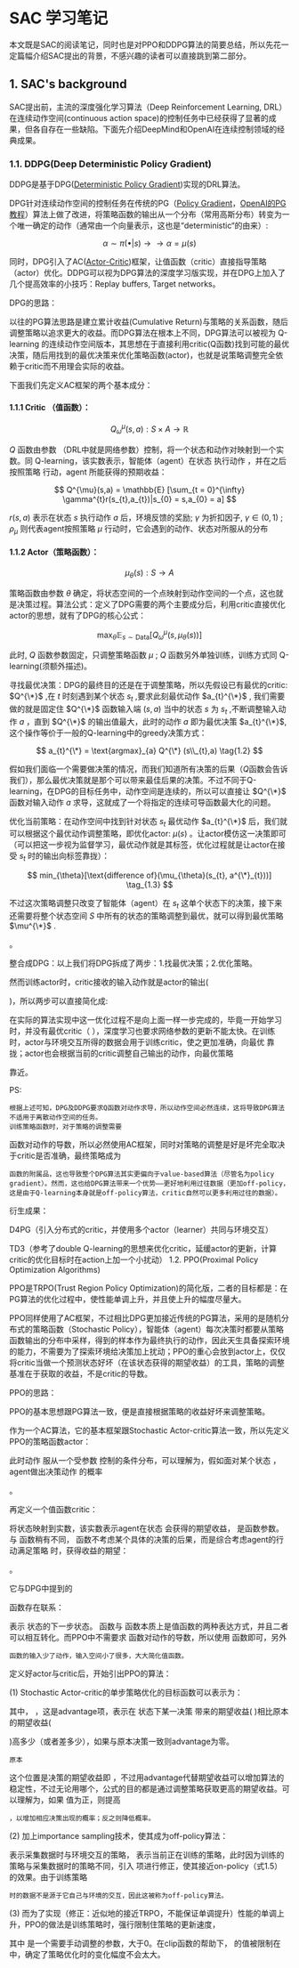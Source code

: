 # SAC 学习笔记

本文既是SAC的阅读笔记，同时也是对PPO和DDPG算法的简要总结，所以先花一定篇幅介绍SAC提出的背景，不感兴趣的读者可以直接跳到第二部分。
## 1. SAC's background

SAC提出前，主流的深度强化学习算法（Deep Reinforcement Learning, DRL）在连续动作空间(continuous action space)的控制任务中已经获得了显著的成果，但各自存在一些缺陷。下面先介绍DeepMind和OpenAI在连续控制领域的经典成果。

### 1.1. DDPG(Deep Deterministic Policy Gradient)

DDPG是基于DPG([Deterministic Policy Gradient](http://proceedings.mlr.press/v32/silver14.pdf))实现的DRL算法。

DPG针对连续动作空间的控制任务在传统的PG（[Policy Gradient](https://proceedings.neurips.cc/paper_files/paper/1999/file/464d828b85b0bed98e80ade0a5c43b0f-Paper.pdf)，[OpenAI的PG教程](https://spinningup.openai.com/en/latest/spinningup/rl_intro3.html)）算法上做了改进，将策略函数的输出从一个分布（常用高斯分布）转变为一个唯一确定的动作（通常由一个向量表示，这也是“deterministic“的由来）:

$$ \alpha \sim \pi(\bullet|s) \rightarrow\rightarrow \alpha = \mu(s) $$

同时，DPG引入了AC([Actor-Critic](https://towardsdatascience.com/understanding-actor-critic-methods-931b97b6df3f))框架，让值函数（critic）直接指导策略（actor）优化。DDPG可以视为DPG算法的深度学习版实现，并在DPG上加入了几个提高效率的小技巧：Replay buffers, Target networks。

DPG的思路：

以往的PG算法思路是建立累计收益(Cumulative Return)与策略的关系函数，随后调整策略以追求更大的收益。而DPG算法在根本上不同，DPG算法可以被视为 Q-learning 的连续动作空间版本，其思想在于直接利用critic(Q函数)找到可能的最优决策，随后用找到的最优决策来优化策略函数(actor)，也就是说策略调整完全依赖于critic而不用理会实际的收益。

下面我们先定义AC框架的两个基本成分：

#### 1.1.1 Critic （值函数）：
$$ Q^{\mu}_{\omega}(s,a) : S \times A \rightarrow \mathbb{R} $$

$Q$ 函数由参数 （DRL中就是网络参数）控制，将一个状态和动作对映射到一个实数。同 Q-learning，该实数表示，智能体（agent）在状态 执行动作 ，并在之后按照策略 行动，agent 所能获得的预期收益：

$$ Q^{\mu}(s,a) = \mathbb{E} [\sum_{t = 0}^{\infty} \gamma^{t}r(s_{t},a_{t})|s_{0} = s,a_{0} = a] $$

$r(s,a)$ 表示在状态 $s$ 执行动作 $a$ 后，环境反馈的奖励; $\gamma$ 为折扣因子, $\gamma \in (0,1)$ ; $\rho_{\mu}$ 则代表agent按照策略 $\mu$ 行动时，它会遇到的动作、状态对所服从的分布

#### 1.1.2 Actor（策略函数）：
$$ \mu_{\theta}(s): S \rightarrow A $$

策略函数由参数 $\theta$ 确定，将状态空间的一个点映射到动作空间的一个点，这也就是决策过程。算法公式：定义了DPG需要的两个主要成分后，利用critic直接优化actor的思想，就有了DPG的核心公式：

$$ \max_{\theta} \mathbb{E}_{s \sim \text{Data}}[Q^{\mu}_{\omega}(s,\mu_{\theta}(s))] \tag{1.1} $$

此时, $Q$ 函数参数固定，只调整策略函数 $\mu$ ; $Q$ 函数另外单独训练，训练方式同 Q-learning(须额外描述)。

寻找最优决策：DPG的最终目的还是在于调整策略，所以先假设已有最优的critic: $Q^{\*}$ ,在 $t$ 时刻遇到某个状态 $s_{t}$ ,要求此刻最优动作 $a_{t}^{\*}$ , 我们需要做的就是固定住 $Q^{\*}$ 函数输入端 $(s,a)$ 当中的状态 $s$ 为 $s_{t}$ ,不断调整输入动作 $a$ ，直到 $Q^{\*}$ 的输出值最大，此时的动作 $a$ 即为最优决策 $a_{t}^{\*}$, 这个操作等价于一般的Q-learning中的greedy决策方式：

$$ a_{t}^{\*} = \text{argmax}_{a} Q^{\*} (s\\_{t},a)  \tag{1.2} $$ 

假如我们面临一个需要做决策的情况，而我们知道所有决策的后果（$Q$函数会告诉我们），那么最优决策就是那个可以带来最佳后果的决策。不过不同于Q-learning，在DPG的目标任务中，动作空间是连续的，所以可以直接让 $Q^{\*}$ 函数对输入动作 $a$ 求导，这就成了一个将指定的连续可导函数最大化的问题。

优化当前策略：在动作空间中找到针对状态 $s_{t}$ 最优动作 $a_{t}^{\*}$ 后，我们就可以根据这个最优动作调整策略，即优化actor: $\mu(s)$ 。让actor模仿这一决策即可（可以把这一步视为监督学习，最优动作就是其标签，优化过程就是让actor在接受 $s_{t}$ 时的输出向标签靠拢）：

$$ min_{\theta}[\text{difference of}(\mu_{\theta}(s_{t}, a^{\*}_{t}))] \tag_{1.3} $$

不过这次策略调整只改变了智能体（agent）在 $s_{t}$ 这单个状态下的决策，接下来还需要将整个状态空间 $S$ 中所有的状态的策略调整到最优，就可以得到最优策略 $\mu^{\*}$ .

。

整合成DPG：以上我们将DPG拆成了两步：1.找最优决策；2.优化策略。

然而训练actor时，critic接收的输入动作就是actor的输出(

)，所以两步可以直接简化成:

在实际的算法实现中这一优化过程不是向上面一样一步完成的，毕竟一开始学习时，并没有最优critic（
），深度学习也要求网络参数的更新不能太快。在训练时，actor与环境交互所得的数据会用于训练critic，使之更加准确，向最优 靠拢；actor也会根据当前的critic调整自己输出的动作，向最优策略

靠近。

PS:

    根据上述可知，DPG及DDPG要求Q函数对动作求导，所以动作空间必然连续，这将导致DPG算法不适用于离散动作空间的任务。
    训练策略函数时，对于策略的调整需要 

函数对动作的导数，所以必然使用AC框架，同时对策略的调整是好是坏完全取决于critic是否准确，最终策略成为

    函数的附属品，这也导致整个DPG算法其实更偏向于value-based算法（尽管名为policy gradient）。然而，这也给DPG算法带来一个优势——更好地利用过往数据（更加off-policy，这是由于Q-learning本身就是off-policy算法，critic自然可以更多利用过往的数据）。

衍生成果：

D4PG（引入分布式的critic，并使用多个actor（learner）共同与环境交互）

TD3（参考了double Q-learning的思想来优化critic，延缓actor的更新，计算critic的优化目标时在action上加一个小扰动）
1.2. PPO(Proximal Policy Optimization Algorithms)

PPO是TRPO(Trust Region Policy Optimization)的简化版，二者的目标都是：在PG算法的优化过程中，使性能单调上升，并且使上升的幅度尽量大。

PPO同样使用了AC框架，不过相比DPG更加接近传统的PG算法，采用的是随机分布式的策略函数（Stochastic Policy），智能体（agent）每次决策时都要从策略函数输出的分布中采样，得到的样本作为最终执行的动作，因此天生具备探索环境的能力，不需要为了探索环境给决策加上扰动；PPO的重心会放到actor上，仅仅将critic当做一个预测状态好坏（在该状态获得的期望收益）的工具，策略的调整基准在于获取的收益，不是critic的导数。

PPO的思路：

PPO的基本思想跟PG算法一致，便是直接根据策略的收益好坏来调整策略。

作为一个AC算法，它的基本框架跟Stochastic Actor-critic算法一致，所以先定义PPO的策略函数actor：

此时动作
服从一个受参数 控制的条件分布，可以理解为，假如面对某个状态 ，agent做出决策动作 的概率

。

再定义一个值函数critic：

将状态映射到实数，该实数表示agent在状态
会获得的期望收益， 是函数参数。与 函数稍有不同， 函数不考虑某个具体的决策的后果，而是综合考虑agent的行动满足策略 时，获得收益的期望：

。

它与DPG中提到的

函数存在联系：

表示 状态的下一步状态。 函数与 函数本质上是值函数的两种表达方式，并且二者可以相互转化。而PPO中不需要求 函数对动作的导数，所以使用 函数即可，另外

    函数的输入少了动作，输入空间小了很多，大大简化值函数。

定义好actor与critic后，开始引出PPO的算法：

(1) Stochastic Actor-critic的单步策略优化的目标函数可以表示为：

其中，
，这是advantage项，表示在 状态下某一决策 带来的期望收益( )相比原本的期望收益(

)高多少（或者差多少），如果与原本决策一致则advantage为零。

    原本 

这个位置是决策的期望收益即 ，不过用advantage代替期望收益可以增加算法的稳定性，不过无论用哪个，公式的目的都是通过调整策略获取更高的期望收益。可以理解为，如果 值为正，则提高

    ，以增加相应决策出现的概率；反之则降低概率。

(2) 加上importance sampling技术，使其成为off-policy算法：

表示采集数据时与环境交互的策略， 表示当前正在训练的策略，此时因为训练的策略与采集数据时的策略不同，引入 项进行修正，使其接近on-policy（式1.5）的效果。由于训练策略

    时的数据不是源于它自己与环境的交互，因此这被称为off-policy算法。

(3) 而为了实现（修正：近似地的接近TRPO，不能保证单调提升）性能的单调上升，PPO的做法是训练策略时，强行限制住策略的更新速度，

其中
是一个需要手动调整的参数，大于0。在clip函数的帮助下， 的值被限制在 中，确定了策略优化时的变化幅度不会太大。